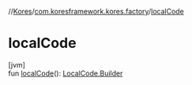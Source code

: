 //[Kores](../../index.md)/[com.koresframework.kores.factory](index.md)/[localCode](local-code.md)

# localCode

[jvm]\
fun [localCode](local-code.md)(): [LocalCode.Builder](../com.koresframework.kores.base/-local-code/-builder/index.md)
